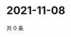 # 2021-11-08

共 0 条

<!-- BEGIN WEIBO -->
<!-- 最后更新时间 Mon Nov 08 2021 21:16:28 GMT+0800 (China Standard Time) -->

<!-- END WEIBO -->
